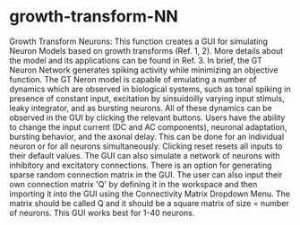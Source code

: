 # growth-transform-NN
Growth Transform Neurons: This function creates a GUI for simulating Neuron Models based on growth transforms (Ref. 1, 2). More details about the model and its applications can be found in Ref. 3. In brief, the GT Neuron Network generates spiking activity while minimizing an objective function. The GT Neron model is capable of emulating a number of dynamics which are observed in biological systems, such as tonal spiking in presence of constant input, excitation by sinsuidoilly varying input stimuls, leaky integrator, and as bursting neurons. All of these dynamics can be observed in the GUI by clicking the relevant buttons. Users have the ability to change the input current (DC and AC components), neuronal adaptation, bursting behavior, and the axonal delay. This can be done for an individual neuron or for all neurons simultaneously. Clicking reset resets all inputs to their default values. The GUI can also simulate a network of neurons with inhibitory and excitatory connections. There is an option for generating sparse random connection matrix in the GUI. The user can also input their own connection matrix 'Q' by defining it in the workspace and then importing it into the GUI using the Connectivity Matrix Dropdown Menu. The matrix should be called Q and it should be a square matrix of size = number of neurons. This GUI works best for 1-40 neurons.
